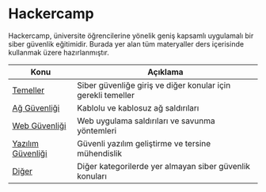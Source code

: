 # Hackercamp

Hackercamp, üniversite öğrencilerine yönelik geniş kapsamlı uygulamalı bir siber güvenlik eğitimidir. Burada yer alan tüm materyaller ders içerisinde kullanmak üzere hazırlanmıştır.

Konu | Açıklama
---- | -----------
[Temeller](00-temeller/README.md) | Siber güvenliğe giriş ve diğer konular için gerekli temeller
[Ağ Güvenliği](01-ag-guvenligi/README.md) | Kablolu ve kablosuz ağ saldırıları
[Web Güvenliği](02-web-guvenligi/README.md) | Web uygulama saldırıları ve savunma yöntemleri
[Yazılım Güvenliği](03-yazilim-guvenligi/README.md) | Güvenli yazılım geliştirme ve tersine mühendislik
[Diğer](04-diger/README.md) | Diğer kategorilerde yer almayan siber güvenlik konuları
